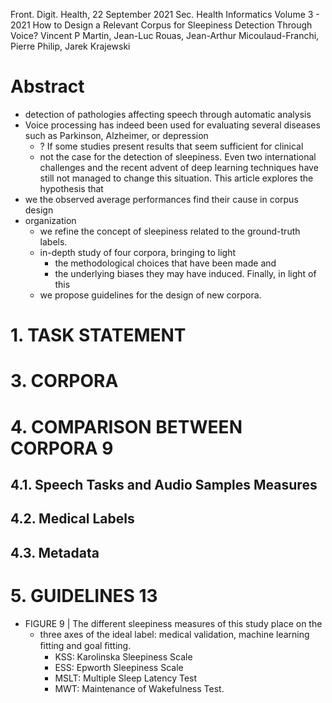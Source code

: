 Front. Digit. Health, 22 September 2021 Sec. Health Informatics Volume 3 - 2021
How to Design a Relevant Corpus for Sleepiness Detection Through Voice?
Vincent P Martin, Jean-Luc Rouas, Jean-Arthur Micoulaud-Franchi, Pierre Philip, Jarek Krajewski


# Abstract

* detection of pathologies affecting speech through automatic analysis
* Voice processing has indeed been used for evaluating several diseases such as
  Parkinson, Alzheimer, or depression
  * ? If some studies present results that seem sufficient for clinical
  * not the case for the detection of sleepiness. Even two international
    challenges and the recent advent of deep learning techniques have still not
    managed to change this situation. This article explores the hypothesis that
* we the observed average performances find their cause in corpus design
* organization
  * we refine the concept of sleepiness related to the ground-truth labels.
  * in-depth study of four corpora, bringing to light 
    * the methodological choices that have been made and 
    * the underlying biases they may have induced.  Finally, in light of this
  * we propose guidelines for the design of new corpora.

# 1. TASK STATEMENT

# 3. CORPORA

# 4. COMPARISON BETWEEN CORPORA 9

## 4.1. Speech Tasks and Audio Samples Measures

## 4.2. Medical Labels

## 4.3. Metadata

# 5. GUIDELINES 13

* FIGURE 9 | The different sleepiness measures of this study place on the 
  * three axes of the ideal label: 
    medical validation, machine learning ﬁtting and goal ﬁtting. 
    * KSS: Karolinska Sleepiness Scale
    * ESS: Epworth Sleepiness Scale
    * MSLT: Multiple Sleep Latency Test
    * MWT: Maintenance of Wakefulness Test.
